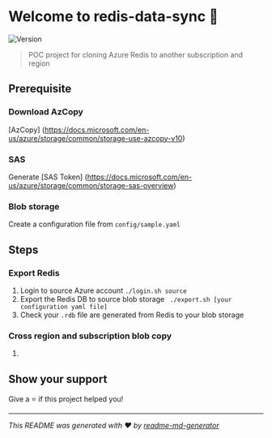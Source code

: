 # Welcome to redis-data-sync 👋
![Version](https://img.shields.io/badge/version-1.0-blue.svg?cacheSeconds=2592000)

> POC project for cloning Azure Redis to another subscription and region

## Prerequisite

### Download AzCopy
[AzCopy] (https://docs.microsoft.com/en-us/azure/storage/common/storage-use-azcopy-v10)

### SAS 
Generate [SAS Token] (https://docs.microsoft.com/en-us/azure/storage/common/storage-sas-overview)

### Blob storage
Create a configuration file from `config/sample.yaml`

## Steps

### Export Redis 
1. Login to source Azure account
``` ./login.sh source ```
1. Export the Redis DB to source blob storage
``` ./export.sh [your configuration yaml file]```
1. Check your `.rdb` file are generated from Redis to your blob storage

### Cross region and subscription blob copy
1.  
  



## Show your support

Give a ⭐️ if this project helped you!


***
_This README was generated with ❤️ by [readme-md-generator](https://github.com/kefranabg/readme-md-generator)_
